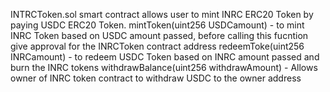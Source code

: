 INTRCToken.sol smart contract allows user to mint INRC ERC20 Token by paying USDC ERC20 Token.
mintToken(uint256 USDCamount) - to mint INRC Token based on USDC amount passed, before calling this fucntion give approval for the INRCToken contract address
redeemToke(uint256 INRCamount) - to redeem USDC Token based on INRC amount passed and burn the INRC tokens
withdrawBalance(uint256 withdrawAmount) - Allows owner of INRC token contract to withdraw USDC to the owner address
